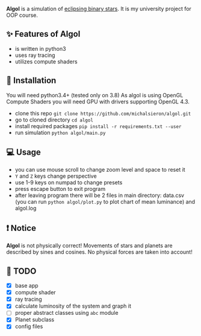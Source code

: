 **Algol** is a simulation of [eclipsing binary stars](https://en.wikipedia.org/wiki/Binary_star#Eclipsing_binaries). It is my university project for OOP course.

## ✨ Features of **Algol**

- is written in python3
- uses ray tracing
- utilizes compute shaders

## 🚀 Installation

You will need python3.4+ (tested only on 3.8)
As algol is using OpenGL Compute Shaders you will need GPU with drivers supporting OpenGL 4.3.

- clone this repo `git clone https://github.com/michalsieron/algol.git`
- go to cloned directory `cd algol`
- install required packages `pip install -r requirements.txt --user`
- run simulation `python algol/main.py`

## 💻 Usage

- you can use mouse scroll to change zoom level and space to reset it
- `Y` and `Z` keys change perspective
- use 1-9 keys on numpad to change presets
- press escape button to exit program
- after leaving program there will be 2 files in main directory: data.csv (you can run `python algol/plot.py` to plot chart of mean luminance) and algol.log

## ❗ Notice

**Algol** is not physically correct! Movements of stars and planets are described by sines and cosines. No physical forces are taken into account!

## 📝 TODO

- [x] base app
- [x] compute shader
- [x] ray tracing
- [x] calculate luminosity of the system and graph it
- [ ] proper abstract classes using `abc` module
- [x] Planet subclass
- [x] config files